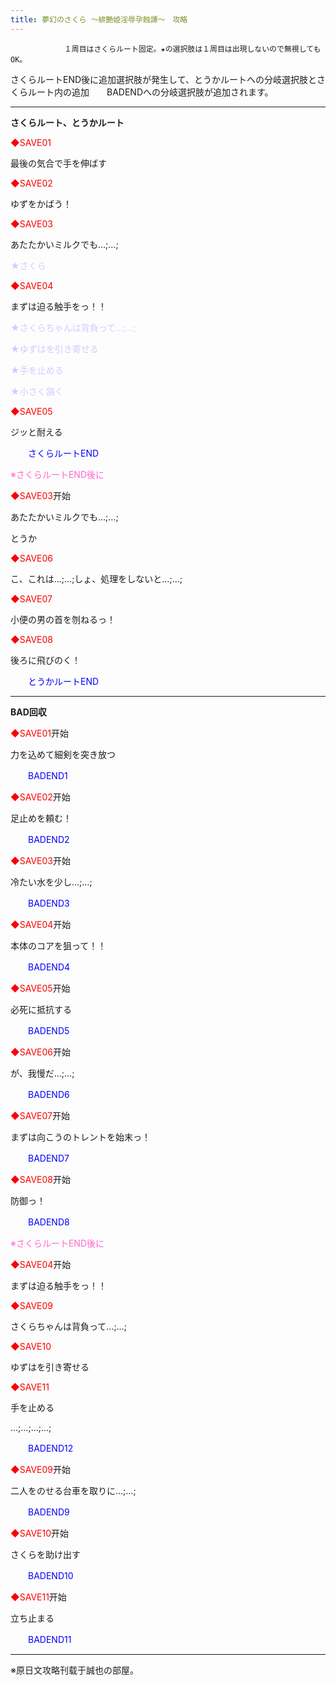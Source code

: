 ```yaml
---
title: 夢幻のさくら ～緋艶姫淫辱孕蝕譚～　攻略
---
```


                １周目はさくらルート固定。★の選択肢は１周目は出現しないので無視してもOK。

さくらルートEND後に追加選択肢が発生して、とうかルートへの分岐選択肢とさくらルート内の追加　　BADENDへの分岐選択肢が追加されます。



<hr />

<b>さくらルート、とうかルート</b>



<font color="#fa0000">◆SAVE01</font>

最後の気合で手を伸ばす

<font color="#fa0000">◆SAVE02</font>

ゆずをかばう！

<font color="#fa0000">◆SAVE03</font>

あたたかいミルクでも…;…;

<font color="#ccccff">★さくら</font>

<font color="#fa0000">◆SAVE04</font>

まずは迫る触手をっ！！

<font color="#ccccff">★さくらちゃんは背負って…;…;

★ゆずはを引き寄せる

★手を止める

★小さく頷く</font>

<font color="#fa0000">◆SAVE05</font>

ジッと耐える

<font color="#0000ff">　　さくらルートEND</font>



<font color="#ff66cc">※さくらルートEND後に</font>

<font color="#fa0000">◆SAVE03</font>开始

あたたかいミルクでも…;…;

とうか

<font color="#fa0000">◆SAVE06</font>

こ、これは…;…;しょ、処理をしないと…;…;

<font color="#fa0000">◆SAVE07</font>

小便の男の首を刎ねるっ！

<font color="#fa0000">◆SAVE08</font>

後ろに飛びのく！

<font color="#0000ff">　　とうかルートEND</font>



<hr />

<b>BAD回収</b>



<font color="#fa0000">◆SAVE01</font>开始

力を込めて細剣を突き放つ

<font color="#0000ff">　　BADEND1</font>



<font color="#fa0000">◆SAVE02</font>开始

足止めを頼む！

<font color="#0000ff">　　BADEND2</font>



<font color="#fa0000">◆SAVE03</font>开始

冷たい水を少し…;…;

<font color="#0000ff">　　BADEND3</font>



<font color="#fa0000">◆SAVE04</font>开始

本体のコアを狙って！！

<font color="#0000ff">　　BADEND4</font>



<font color="#fa0000">◆SAVE05</font>开始

必死に抵抗する

<font color="#0000ff">　　BADEND5</font>



<font color="#fa0000">◆SAVE06</font>开始

が、我慢だ…;…;

<font color="#0000ff">　　BADEND6</font>



<font color="#fa0000">◆SAVE07</font>开始

まずは向こうのトレントを始末っ！

<font color="#0000ff">　　BADEND7</font>



<font color="#fa0000">◆SAVE08</font>开始

防御っ！

<font color="#0000ff">　　BADEND8</font>



<font color="#ff66cc">※さくらルートEND後に</font>

<font color="#fa0000">◆SAVE04</font>开始

まずは迫る触手をっ！！

<font color="#fa0000">◆SAVE09</font>

さくらちゃんは背負って…;…;

<font color="#fa0000">◆SAVE10</font>

ゆずはを引き寄せる

<font color="#fa0000">◆SAVE11</font>

手を止める

…;…;…;…;

<font color="#0000ff">　　BADEND12</font>



<font color="#fa0000">◆SAVE09</font>开始

二人をのせる台車を取りに…;…;

<font color="#0000ff">　　BADEND9</font>



<font color="#fa0000">◆SAVE10</font>开始

さくらを助け出す

<font color="#0000ff">　　BADEND10</font>



<font color="#fa0000">◆SAVE11</font>开始

立ち止まる

<font color="#0000ff">　　BADEND11</font>

<hr />

※原日文攻略刊载于誠也の部屋。


              
